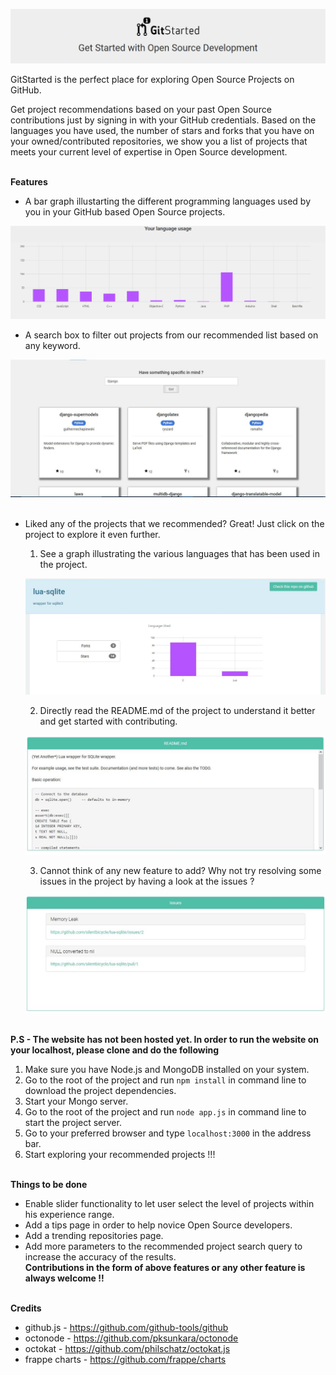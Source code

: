 ![Logo](/screenshots/GitStarted.png?raw=true "GitStarted")

GitStarted is the perfect place for exploring Open Source Projects on GitHub.

Get project recommendations based on your past Open Source contributions just by signing in with your GitHub credentials.
Based on the languages you have used, the number of stars and forks that you have on your owned/contributed repositories, we show you a list of projects that meets your current level of expertise in Open Source development. 
<br/><br/>

**Features**

* A bar graph illustarting the different programming languages used by you in your GitHub based Open Source projects.

![Language Graph](/screenshots/graph.png?raw=true "Language Graph")<br/>


* A search box to filter out projects from our recommended list based on any keyword.

![Search Bar](/screenshots/search.JPG?raw=true "Search")<br/><br/>


* Liked any of the projects that we recommended? Great! Just click on the project to explore it even further.

  1. See a graph illustrating the various languages that has been used in the project.
  
    ![Repo Graph](/screenshots/rep_graph.JPG?raw=true "Repo Graph")<br/>
    
  2. Directly read the README.md of the project to understand it better and get started with contributing.
  
    ![Readme](/screenshots/readme.JPG?raw=true "Readme")<br/>

  3. Cannot think of any new feature to add? Why not try resolving some issues in the project by having a look at the issues ?
  
    ![Issues](/screenshots/issues.JPG?raw=true "Issues")<br/><br/>
    
**P.S - The website has not been hosted yet. In order to run the website on your localhost, please clone and do the following**
1. Make sure you have Node.js and MongoDB installed on your system.
2. Go to the root of the project and run `npm install` in command line to download the project dependencies.
3. Start your Mongo server.
4. Go to the root of the project and run `node app.js` in command line to start the project server.
5. Go to your preferred browser and type `localhost:3000` in the address bar.
6. Start exploring your recommended projects !!!<br/><br/>
    
**Things to be done**
* Enable slider functionality to let user select the level of projects within his experience range.
* Add a tips page in order to help novice Open Source developers.
* Add a trending repositories page.
* Add more parameters to the recommended project search query to increase the accuracy of the results.<br/>
**Contributions in the form of above features or any other feature is always welcome !!**
<br/><br/>

**Credits**
* github.js - https://github.com/github-tools/github
* octonode - https://github.com/pksunkara/octonode
* octokat - https://github.com/philschatz/octokat.js
* frappe charts - https://github.com/frappe/charts
